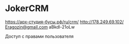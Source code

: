 # JokerCRM
https://арх-студия-бусы.рф/ru/crm/
http://178.249.69.102/
Eragozin@gmail.com
aBkdl-21oLw

Доступ с правами пользователя